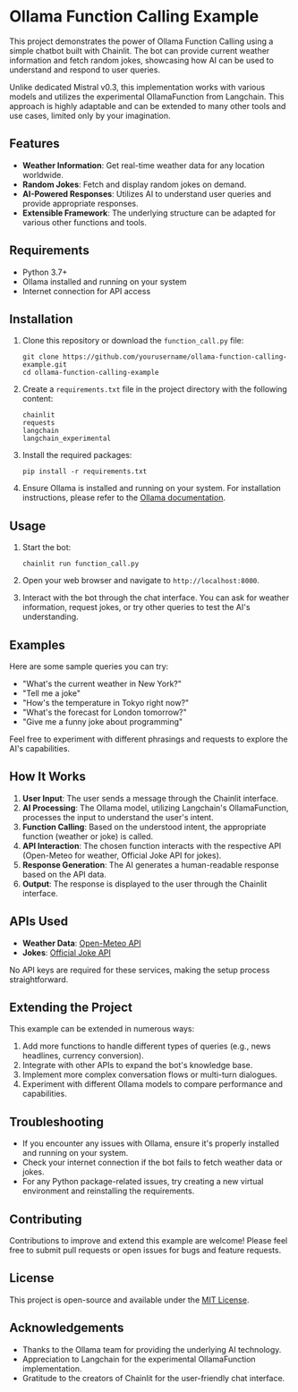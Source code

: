 # Ollama Function Calling Example

This project demonstrates the power of Ollama Function Calling using a simple chatbot built with Chainlit. The bot can provide current weather information and fetch random jokes, showcasing how AI can be used to understand and respond to user queries.

Unlike dedicated Mistral v0.3, this implementation works with various models and utilizes the experimental OllamaFunction from Langchain. This approach is highly adaptable and can be extended to many other tools and use cases, limited only by your imagination.

## Features

- **Weather Information**: Get real-time weather data for any location worldwide.
- **Random Jokes**: Fetch and display random jokes on demand.
- **AI-Powered Responses**: Utilizes AI to understand user queries and provide appropriate responses.
- **Extensible Framework**: The underlying structure can be adapted for various other functions and tools.

## Requirements

- Python 3.7+
- Ollama installed and running on your system
- Internet connection for API access

## Installation

1. Clone this repository or download the `function_call.py` file:
   ```
   git clone https://github.com/yourusername/ollama-function-calling-example.git
   cd ollama-function-calling-example
   ```

2. Create a `requirements.txt` file in the project directory with the following content:
   ```
   chainlit
   requests
   langchain
   langchain_experimental
   ```

3. Install the required packages:
   ```
   pip install -r requirements.txt
   ```

4. Ensure Ollama is installed and running on your system. For installation instructions, please refer to the [Ollama documentation](https://github.com/jmorganca/ollama).

## Usage

1. Start the bot:
   ```
   chainlit run function_call.py
   ```

2. Open your web browser and navigate to `http://localhost:8000`.

3. Interact with the bot through the chat interface. You can ask for weather information, request jokes, or try other queries to test the AI's understanding.

## Examples

Here are some sample queries you can try:

- "What's the current weather in New York?"
- "Tell me a joke"
- "How's the temperature in Tokyo right now?"
- "What's the forecast for London tomorrow?"
- "Give me a funny joke about programming"

Feel free to experiment with different phrasings and requests to explore the AI's capabilities.

## How It Works

1. **User Input**: The user sends a message through the Chainlit interface.
2. **AI Processing**: The Ollama model, utilizing Langchain's OllamaFunction, processes the input to understand the user's intent.
3. **Function Calling**: Based on the understood intent, the appropriate function (weather or joke) is called.
4. **API Interaction**: The chosen function interacts with the respective API (Open-Meteo for weather, Official Joke API for jokes).
5. **Response Generation**: The AI generates a human-readable response based on the API data.
6. **Output**: The response is displayed to the user through the Chainlit interface.

## APIs Used

- **Weather Data**: [Open-Meteo API](https://open-meteo.com/)
- **Jokes**: [Official Joke API](https://official-joke-api.appspot.com/)

No API keys are required for these services, making the setup process straightforward.

## Extending the Project

This example can be extended in numerous ways:

1. Add more functions to handle different types of queries (e.g., news headlines, currency conversion).
2. Integrate with other APIs to expand the bot's knowledge base.
3. Implement more complex conversation flows or multi-turn dialogues.
4. Experiment with different Ollama models to compare performance and capabilities.

## Troubleshooting

- If you encounter any issues with Ollama, ensure it's properly installed and running on your system.
- Check your internet connection if the bot fails to fetch weather data or jokes.
- For any Python package-related issues, try creating a new virtual environment and reinstalling the requirements.

## Contributing

Contributions to improve and extend this example are welcome! Please feel free to submit pull requests or open issues for bugs and feature requests.

## License

This project is open-source and available under the [MIT License](LICENSE).

## Acknowledgements

- Thanks to the Ollama team for providing the underlying AI technology.
- Appreciation to Langchain for the experimental OllamaFunction implementation.
- Gratitude to the creators of Chainlit for the user-friendly chat interface.

